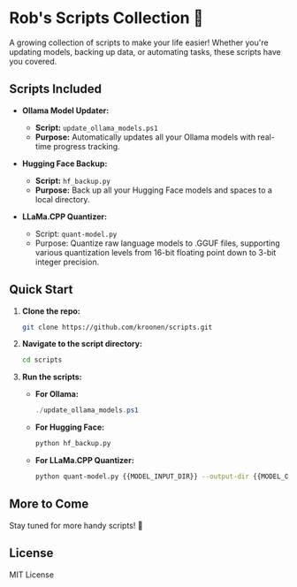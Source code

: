 # Rob's Scripts Collection 🚀

A growing collection of scripts to make your life easier! Whether you're updating models, backing up data, or automating tasks, these scripts have you covered.

## Scripts Included

- **Ollama Model Updater:**
  - **Script:** `update_ollama_models.ps1`
  - **Purpose:** Automatically updates all your Ollama models with real-time progress tracking.
  
- **Hugging Face Backup:**
  - **Script:** `hf_backup.py`
  - **Purpose:** Back up all your Hugging Face models and spaces to a local directory.

- **LLaMa.CPP Quantizer:**
  - Script: `quant-model.py`
  - Purpose: Quantize raw language models to .GGUF files, supporting various quantization levels from 16-bit floating point down to 3-bit integer precision.

## Quick Start

1. **Clone the repo:**
    ```bash
    git clone https://github.com/kroonen/scripts.git
    ```
    
2. **Navigate to the script directory:**
    ```bash
    cd scripts
    ```
    
3. **Run the scripts:**
    - **For Ollama:**
      ```powershell
      ./update_ollama_models.ps1
      ```
    - **For Hugging Face:**
      ```bash
      python hf_backup.py
      ```
    - **For LLaMa.CPP Quantizer:**
      ```bash
      python quant-model.py {{MODEL_INPUT_DIR}} --output-dir {{MODEL_OUTPUT_DIR}}
      ```

## More to Come
Stay tuned for more handy scripts! 🌟

## License
MIT License
